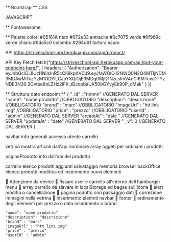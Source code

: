 ** Bootstrap **
CSS
<link href="https://cdn.jsdelivr.net/npm/bootstrap@5.0.2/dist/css/bootstrap.min.css" rel="stylesheet" integrity="sha384-EVSTQN3/azprG1Anm3QDgpJLIm9Nao0Yz1ztcQTwFspd3yD65VohhpuuCOmLASjC" crossorigin="anonymous">
JAVASCRIPT
<script src="https://cdn.jsdelivr.net/npm/bootstrap@5.0.2/dist/js/bootstrap.bundle.min.js" integrity="sha384-MrcW6ZMFYlzcLA8Nl+NtUVF0sA7MsXsP1UyJoMp4YLEuNSfAP+JcXn/tWtIaxVXM" crossorigin="anonymous"></script>

** Fontawesome
<script src="https://kit.fontawesome.com/e5a2b2fa25.js" crossorigin="anonymous"></script>

** Palette colori
#05161A nero
#072e33  antracite
#0c7075  verde
#0f969c  verde chiaro
#6da5c0  colombo
#294d61  tortora scuro

API
https://striveschool-api.herokuapp.com/api/product/

API Key Fetch
fetch("https://striveschool-api.herokuapp.com/api/put-your-endpoint-here/", {
headers: {
"Authorization": "Bearer eyJhbGciOiJIUzI1NiIsInR5cCI6IkpXVCJ9.eyJfaWQiOiI2NWQ0N2Q4MTljNDM3MDAwMTkzYzM1ODYiLCJpYXQiOjE3MDg0MjQ1NzcsImV4cCI6MTcwOTYzNDE3N30.3Ovtee8nLZHz2iFK_tBJopbaUK50bGYvyEk90P_oMak"
}
})

** Struttura dato endpoint **
{
    "_id" : "nnnnn"                 //GENERATO DAL SERVER
    "name": "nome prodotto"         //OBBLIGATORIO
    "description": "descrizione"    //OBBLIGATORIO
    "brand" : "marc"                //OBBLIGATORIO
    "imageUrl" : "htt link img"     //OBBLIGATORIO
    "price" : "prezzo"              //OBBLIGATORIO
    "userId" : "admin"              //GENERATO DAL SERVER
    "createAt" : "date "            //GENERATO DAL SERVER
    "updateAt" : "date"             //GENERATO DAL SERVER
    "__v": 0                        //GENERATO DAL SERVER
 }

 navbar
    info generali
    accesso utente
    carrello

 vetrina
    mostra articoli dall'api
    riordinare array oggeti per ordinare i prodotti
 
 paginaProdotto
    info dall'api del prodotto


 carrello
    elenco prodotti aggiunti 
    salvataggio memoria browser
 backOffice
    elenco prodotti 
    modifica ed inserimento nuovi elementi

 Attenzione da device
 fissare user e carrello all'interno dell hamburger menu
 array carrello da slavare in localStorage ed bagse sull'icona
 alert modifia o cancellazione
 pagina podotto con passaggio dati
 correzione immagini nella vetrina
 inserimento elemnti navbar
 footer 
 ordinamento degli elementi per prezzo o data inserimento o brand

    "name": "nome prodotto"        
    "description": "descrizione"   
    "brand" : "marc"               
    "imageUrl" : "htt link img"    
    "price" : "prezzo"             
    "userId" : "admin"  